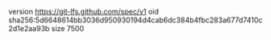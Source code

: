 version https://git-lfs.github.com/spec/v1
oid sha256:5d6648614bb3036d950930194d4cab6dc384b4fbc283a677d7410c2d1e2aa93b
size 7500

